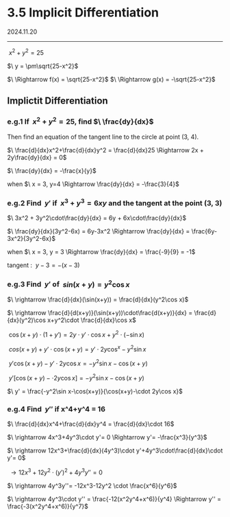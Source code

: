 # 3.5 Implicit Differentiation

2024.11.20

---

$\ x^2+y^2=25$

$\ y = \pm\sqrt{25-x^2}$

$\ \Rightarrow f(x) = \sqrt{25-x^2}$
$\ \Rightarrow g(x) = -\sqrt{25-x^2}$

## Implictit Differentiation

### e.g.1 If $\ x^2+y^2 = 25$, find $\ \frac{dy}{dx}$

Then find an equation of the tangent line to the circle at point (3, 4).

$\ \frac{d}{dx}x^2+\frac{d}{dx}y^2 = \frac{d}{dx}25 \Rightarrow 2x + 2y\frac{dy}{dx} = 0$

$\ \frac{dy}{dx} = -\frac{x}{y}$

when $\ x = 3, y=4 \Rightarrow \frac{dy}{dx} = -\frac{3}{4}$

### e.g.2 Find $\ y'$ if $\ x^3 + y^3 = 6xy$ and the tangent at the point (3, 3)

$\ 3x^2 + 3y^2\cdot\frac{dy}{dx} = 6y + 6x\cdot\frac{dy}{dx}$

$\ \frac{dy}{dx}(3y^2-6x) = 6y-3x^2 \Rightarrow \frac{dy}{dx} = \frac{6y-3x^2}{3y^2-6x}$

when $\ x = 3, y = 3 \Rightarrow \frac{dy}{dx} = \frac{-9}{9} = -1$

tangent : $\ y-3 = -(x-3)$

### e.g.3 Find $\ y'$ of $\ sin(x+y)=y^2\cos x$

$\ \rightarrow \frac{d}{dx}(\sin(x+y)) = \frac{d}{dx}(y^2\cos x)$

$\ \rightarrow \frac{d}{d(x+y)}(\sin(x+y))\cdot\frac{d(x+y)}{dx} = \frac{d}{dx}(y^2)\cos x+y^2\cdot \frac{d}{dx}\cos x$

$\ \cos(x+y)\cdot(1+y') = 2y\cdot y'\cdot\cos x+y^2\cdot (-\sin x)$

$\ cos(x+y)+y'\cdot\cos(x+y) = y'\cdot2y\cos^x-y^2\sin x$

$\ y'\cos(x+y)-y'\cdot 2y\cos x = -y^2\sin x-\cos(x+y)$

$\ y'[\cos(x+y)-\cdot 2y\cos x] = -y^2\sin x-\cos(x+y)$

$\ y' = \frac{-y^2\sin x-\cos(x+y)}{\cos(x+y)-\cdot 2y\cos x}$

### e.g.4 Find $\ y''$ if x^4+y^4 = 16

$\ \frac{d}{dx}x^4+\frac{d}{dx}y^4 = \frac{d}{dx}\cdot 16$

$\ \rightarrow 4x^3+4y^3\cdot y'= 0 \Rightarrow y'= -\frac{x^3}{y^3}$

$\ \rightarrow 12x^3+\frac{d}{dx}(4y^3)\cdot y'+4y^3\cdot\frac{d}{dx}\cdot y'= 0$

$\ \rightarrow 12x^3+12y^2 \cdot (y')^2+4y^3y''= 0$

$\ \rightarrow 4y^3y''= -12x^3-12y^2 \cdot \frac{x^6}{y^6}$

$\ \rightarrow 4y^3\cdot y'' = \frac{-12(x^2y^4+x^6)}{y^4} \Rightarrow y'' = \frac{-3(x^2y^4+x^6)}{y^7}$
